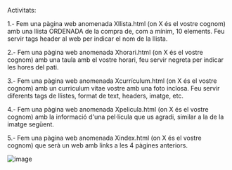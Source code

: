 Activitats:

1.- Fem una pàgina web anomenada Xllista.html (on X és el vostre cognom) amb una llista ORDENADA de la compra de, com a mínim, 10 elements.
Feu servir tags header al web per indicar el nom de la llista.

2.- Fem una pàgina web anomenada Xhorari.html (on X és el vostre cognom) amb una taula amb el vostre horari, feu servir negreta per indicar les hores del pati.

3.- Fem una pàgina web anomenada Xcurrículum.html (on X és el vostre cognom) amb un curriculum vitae vostre amb una foto inclosa.
Feu servir diferents tags de llistes, format de text, headers, imatge, etc.

4.- Fem una pàgina web anomenada Xpelicula.html (on X és el vostre cognom) amb la informació d'una pel·lícula que us agradi, similar a la de la imatge següent.

5.- Fem una pàgina web anomenada Xindex.html (on X és el vostre cognom) que serà un web amb links a les 4 pàgines anteriors.

![image](https://user-images.githubusercontent.com/110727546/211312288-24a7feb6-9638-4d05-b66a-7c4db9e67f6d.png)
